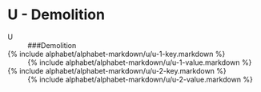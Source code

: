 <div data-role="collapsible" data-inset="false">
	<h1>U - Demolition</h1>

<dl>

<dt class="alphabet-table-key-two">
<div markdown="1">
U
</div>
</dt>
<dd class="alphabet-table-value">
<div markdown="1">
###Demolition
</div>
</dd>

<dt>	
<div markdown="1">
{% include alphabet/alphabet-markdown/u/u-1-key.markdown %}
</div>
</dt>
<dd>
<div markdown="1">
{% include alphabet/alphabet-markdown/u/u-1-value.markdown %}
</div>
</dd>

<dt>	
<div markdown="1">
{% include alphabet/alphabet-markdown/u/u-2-key.markdown %}
</div>
</dt>
<dd>
<div markdown="1">
{% include alphabet/alphabet-markdown/u/u-2-value.markdown %}
</div>
</dd>


</dl>

</div>